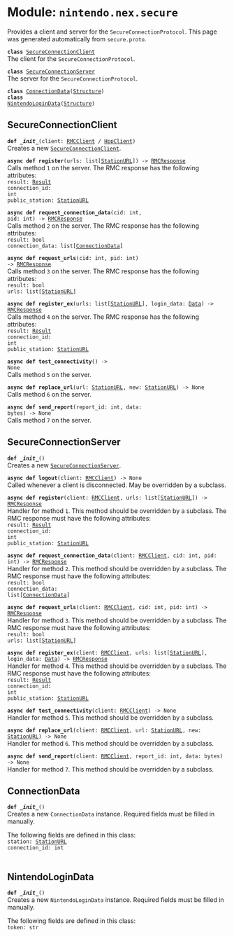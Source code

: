 
# Module: <code>nintendo.nex.secure</code>

Provides a client and server for the `SecureConnectionProtocol`. This page was generated automatically from `secure.proto`.

<code>**class** [SecureConnectionClient](#secureconnectionclient)</code><br>
<span class="docs">The client for the `SecureConnectionProtocol`.</span>

<code>**class** [SecureConnectionServer](#secureconnectionserver)</code><br>
<span class="docs">The server for the `SecureConnectionProtocol`.</span>

<code>**class** [ConnectionData](#connectiondata)([Structure](../common))</code><br>
<code>**class** [NintendoLoginData](#nintendologindata)([Structure](../common))</code><br>

## SecureConnectionClient
<code>**def _\_init__**(client: [RMCClient](../rmc#rmcclient) / [HppClient](../hpp#hppclient))</code><br>
<span class="docs">Creates a new [`SecureConnectionClient`](#secureconnectionclient).</span>

<code>**async def register**(urls: list[[StationURL](../common#stationurl)]) -> [RMCResponse](../common)</code><br>
<span class="docs">Calls method `1` on the server. The RMC response has the following attributes:<br>
<span class="docs">
<code>result: [Result](../common#result)</code><br>
<code>connection_id: int</code><br>
<code>public_station: [StationURL](../common#stationurl)</code><br>
</span>
</span>

<code>**async def request_connection_data**(cid: int, pid: int) -> [RMCResponse](../common)</code><br>
<span class="docs">Calls method `2` on the server. The RMC response has the following attributes:<br>
<span class="docs">
<code>result: bool</code><br>
<code>connection_data: list[[ConnectionData](#connectiondata)]</code><br>
</span>
</span>

<code>**async def request_urls**(cid: int, pid: int) -> [RMCResponse](../common)</code><br>
<span class="docs">Calls method `3` on the server. The RMC response has the following attributes:<br>
<span class="docs">
<code>result: bool</code><br>
<code>urls: list[[StationURL](../common#stationurl)]</code><br>
</span>
</span>

<code>**async def register_ex**(urls: list[[StationURL](../common#stationurl)], login_data: [Data](../common)) -> [RMCResponse](../common)</code><br>
<span class="docs">Calls method `4` on the server. The RMC response has the following attributes:<br>
<span class="docs">
<code>result: [Result](../common#result)</code><br>
<code>connection_id: int</code><br>
<code>public_station: [StationURL](../common#stationurl)</code><br>
</span>
</span>

<code>**async def test_connectivity**() -> None</code><br>
<span class="docs">Calls method `5` on the server.</span>

<code>**async def replace_url**(url: [StationURL](../common#stationurl), new: [StationURL](../common#stationurl)) -> None</code><br>
<span class="docs">Calls method `6` on the server.</span>

<code>**async def send_report**(report_id: int, data: bytes) -> None</code><br>
<span class="docs">Calls method `7` on the server.</span>

## SecureConnectionServer
<code>**def _\_init__**()</code><br>
<span class="docs">Creates a new [`SecureConnectionServer`](#secureconnectionserver).</span>

<code>**async def logout**(client: [RMCClient](../rmc#rmcclient)) -> None</code><br>
<span class="docs">Called whenever a client is disconnected. May be overridden by a subclass.</span>

<code>**async def register**(client: [RMCClient](../rmc#rmcclient), urls: list[[StationURL](../common#stationurl)]) -> [RMCResponse](../common)</code><br>
<span class="docs">Handler for method `1`. This method should be overridden by a subclass. The RMC response must have the following attributes:<br>
<span class="docs">
<code>result: [Result](../common#result)</code><br>
<code>connection_id: int</code><br>
<code>public_station: [StationURL](../common#stationurl)</code><br>
</span>
</span>

<code>**async def request_connection_data**(client: [RMCClient](../rmc#rmcclient), cid: int, pid: int) -> [RMCResponse](../common)</code><br>
<span class="docs">Handler for method `2`. This method should be overridden by a subclass. The RMC response must have the following attributes:<br>
<span class="docs">
<code>result: bool</code><br>
<code>connection_data: list[[ConnectionData](#connectiondata)]</code><br>
</span>
</span>

<code>**async def request_urls**(client: [RMCClient](../rmc#rmcclient), cid: int, pid: int) -> [RMCResponse](../common)</code><br>
<span class="docs">Handler for method `3`. This method should be overridden by a subclass. The RMC response must have the following attributes:<br>
<span class="docs">
<code>result: bool</code><br>
<code>urls: list[[StationURL](../common#stationurl)]</code><br>
</span>
</span>

<code>**async def register_ex**(client: [RMCClient](../rmc#rmcclient), urls: list[[StationURL](../common#stationurl)], login_data: [Data](../common)) -> [RMCResponse](../common)</code><br>
<span class="docs">Handler for method `4`. This method should be overridden by a subclass. The RMC response must have the following attributes:<br>
<span class="docs">
<code>result: [Result](../common#result)</code><br>
<code>connection_id: int</code><br>
<code>public_station: [StationURL](../common#stationurl)</code><br>
</span>
</span>

<code>**async def test_connectivity**(client: [RMCClient](../rmc#rmcclient)) -> None</code><br>
<span class="docs">Handler for method `5`. This method should be overridden by a subclass.</span>

<code>**async def replace_url**(client: [RMCClient](../rmc#rmcclient), url: [StationURL](../common#stationurl), new: [StationURL](../common#stationurl)) -> None</code><br>
<span class="docs">Handler for method `6`. This method should be overridden by a subclass.</span>

<code>**async def send_report**(client: [RMCClient](../rmc#rmcclient), report_id: int, data: bytes) -> None</code><br>
<span class="docs">Handler for method `7`. This method should be overridden by a subclass.</span>

## ConnectionData
<code>**def _\_init__**()</code><br>
<span class="docs">Creates a new `ConnectionData` instance. Required fields must be filled in manually.</span>

The following fields are defined in this class:<br>
<span class="docs">
<code>station: [StationURL](../common#stationurl)</code><br>
<code>connection_id: int</code><br>
</span><br>

## NintendoLoginData
<code>**def _\_init__**()</code><br>
<span class="docs">Creates a new `NintendoLoginData` instance. Required fields must be filled in manually.</span>

The following fields are defined in this class:<br>
<span class="docs">
<code>token: str</code><br>
</span><br>

